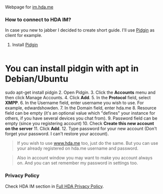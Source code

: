 Webpage for [im.hda.me](https://im.hda.me)

### How to connect to HDA IM?

In case you new to jabber I decided to create short guide. I'll use [Pidgin](https://www.pidgin.im/download/) as client for example.

1. Install [Pidgin](https://www.pidgin.im/download/)

  > ```bash
# You can install pidgin with apt in Debian/Ubuntu
sudo apt-get install pidgin
2. Open Pidgin.
3. Click the **Accounts** menu and then click Manage Accounts.
4. Click **Add**.
5. In the **Protocol** field, select **XMPP**.
6. In the Username field, enter username you wish to use. For example, edwardshowden.
7. In the Domain field, enter hda.me
8. Resource field can be empty (it's an optional value which "defines" your instance for others, if you have several devices you chat from).
9. Password field can be empty (since you registering account)
10. Check **Create this new account on the server**
11. Click **Add**.
12. Type password for your new account (Don't forget your password. I can't restore your account).

> If you wish to use www.hda.me too, just do the same. But you can use your already registered on hda.me username and password.

> Also in account window you may want to make you account always on. And you can set remember my password in settings too.

### Privacy Policy
Check HDA IM section in [Full HDA Privacy Policy](https://hda.me/privacy_policy.txt).
